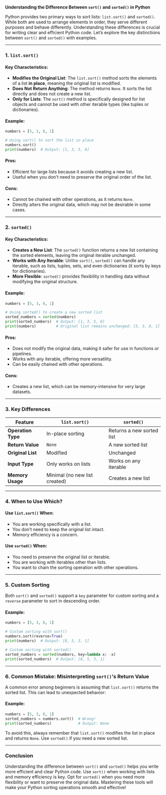 **Understanding the Difference Between `sort()` and `sorted()` in Python**

Python provides two primary ways to sort lists: `list.sort()` and `sorted()`. While both are used to arrange elements in order, they serve different purposes and behave differently. Understanding these differences is crucial for writing clear and efficient Python code. Let’s explore the key distinctions between `sort()` and `sorted()` with examples.

---

### 1. **`list.sort()`**

#### **Key Characteristics**:
- **Modifies the Original List**: The `list.sort()` method sorts the elements of a list **in place**, meaning the original list is modified.
- **Does Not Return Anything**: The method returns `None`. It sorts the list directly and does not create a new list.
- **Only for Lists**: The `sort()` method is specifically designed for list objects and cannot be used with other iterable types (like tuples or dictionaries).

#### **Example**:
```python
numbers = [5, 3, 8, 1]

# Using sort() to sort the list in place
numbers.sort()
print(numbers)  # Output: [1, 3, 5, 8]
```

#### **Pros**:
- Efficient for large lists because it avoids creating a new list.
- Useful when you don't need to preserve the original order of the list.

#### **Cons**:
- Cannot be chained with other operations, as it returns `None`.
- Directly alters the original data, which may not be desirable in some cases.

---

### 2. **`sorted()`**

#### **Key Characteristics**:
- **Creates a New List**: The `sorted()` function returns a new list containing the sorted elements, leaving the original iterable unchanged.
- **Works with Any Iterable**: Unlike `sort()`, `sorted()` can handle any iterable, such as lists, tuples, sets, and even dictionaries (it sorts by keys for dictionaries).
- **More Flexible**: `sorted()` provides flexibility in handling data without modifying the original structure.

#### **Example**:
```python
numbers = [5, 3, 8, 1]

# Using sorted() to create a new sorted list
sorted_numbers = sorted(numbers)
print(sorted_numbers)  # Output: [1, 3, 5, 8]
print(numbers)         # Original list remains unchanged: [5, 3, 8, 1]
```

#### **Pros**:
- Does not modify the original data, making it safer for use in functions or pipelines.
- Works with any iterable, offering more versatility.
- Can be easily chained with other operations.

#### **Cons**:
- Creates a new list, which can be memory-intensive for very large datasets.

---

### 3. **Key Differences**

| Feature                | `list.sort()`                  | `sorted()`                     |
|------------------------|---------------------------------|---------------------------------|
| **Operation Type**     | In-place sorting               | Returns a new sorted list      |
| **Return Value**       | `None`                         | A new sorted list              |
| **Original List**      | Modified                       | Unchanged                      |
| **Input Type**         | Only works on lists            | Works on any iterable          |
| **Memory Usage**       | Minimal (no new list created)  | Creates a new list             |

---

### 4. **When to Use Which?**

#### **Use `list.sort()` When:**
- You are working specifically with a list.
- You don’t need to keep the original list intact.
- Memory efficiency is a concern.

#### **Use `sorted()` When:**
- You need to preserve the original list or iterable.
- You are working with iterables other than lists.
- You want to chain the sorting operation with other operations.

---

### 5. **Custom Sorting**
Both `sort()` and `sorted()` support a `key` parameter for custom sorting and a `reverse` parameter to sort in descending order.

#### Example:
```python
numbers = [5, 3, 8, 1]

# Custom sorting with sort()
numbers.sort(reverse=True)
print(numbers)  # Output: [8, 5, 3, 1]

# Custom sorting with sorted()
sorted_numbers = sorted(numbers, key=lambda x: -x)
print(sorted_numbers)  # Output: [8, 5, 3, 1]
```

---

### 6. **Common Mistake: Misinterpreting `sort()`'s Return Value**
A common error among beginners is assuming that `list.sort()` returns the sorted list. This can lead to unexpected behavior:

#### Example:
```python
numbers = [5, 3, 8, 1]
sorted_numbers = numbers.sort()  # Wrong!
print(sorted_numbers)            # Output: None
```
To avoid this, always remember that `list.sort()` modifies the list in place and returns `None`. Use `sorted()` if you need a new sorted list.

---

### Conclusion
Understanding the difference between `sort()` and `sorted()` helps you write more efficient and clear Python code. Use `sort()` when working with lists and memory efficiency is key. Opt for `sorted()` when you need more flexibility or want to preserve the original data. Mastering these tools will make your Python sorting operations smooth and effective!

